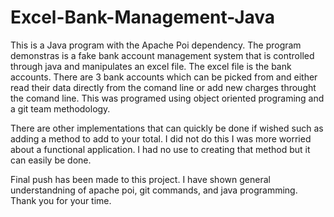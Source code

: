 # Excel-Bank-Management-Java
This is a Java program with the Apache Poi dependency. The program demonstras is a fake bank account management system that is controlled through java and manipulates an excel file. The excel file is the bank accounts. There are 3 bank accounts which can be picked from and either read their data directly from the comand line or add new charges throught the comand line. 
This was programed using object oriented programing and a git team methodology. 

There are other implementations that can quickly be done if wished such as adding a method to add to your total. I did not do this I was more worried about a functional application. I had no use to creating that method but it can easily be done.

Final push has been made to this project. I have shown general understandning of apache poi, git commands, and java programming. Thank you for your time.
